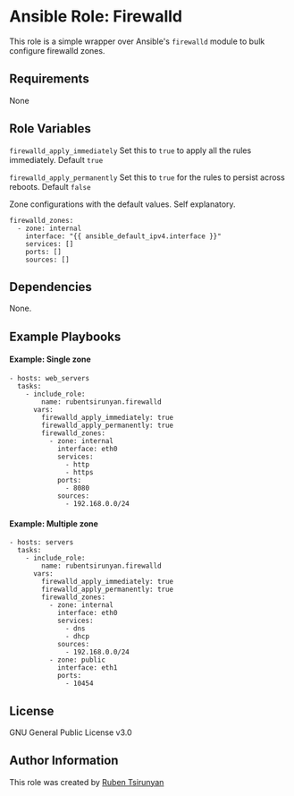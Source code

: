 Ansible Role: Firewalld
=======================

This role is a simple wrapper over Ansible's `firewalld` module to bulk configure firewalld zones.

Requirements
------------

None

Role Variables
--------------

`firewalld_apply_immediately` Set this to `true` to apply all the rules immediately. Default `true`

`firewalld_apply_permanently` Set this to `true` for the rules to persist across reboots. Default `false`

Zone configurations with the default values. Self explanatory.

    firewalld_zones:
      - zone: internal
        interface: "{{ ansible_default_ipv4.interface }}"
        services: []
        ports: []
        sources: []

Dependencies
------------

None.

Example Playbooks
----------------

#### Example: Single zone

    - hosts: web_servers
      tasks:
        - include_role: 
            name: rubentsirunyan.firewalld 
          vars:
            firewalld_apply_immediately: true
            firewalld_apply_permanently: true
            firewalld_zones:
              - zone: internal
                interface: eth0
                services:
                  - http
                  - https
                ports:
                  - 8080
                sources:
                  - 192.168.0.0/24

#### Example: Multiple zone

    - hosts: servers
      tasks:
        - include_role: 
            name: rubentsirunyan.firewalld 
          vars:
            firewalld_apply_immediately: true
            firewalld_apply_permanently: true
            firewalld_zones:
              - zone: internal
                interface: eth0
                services:
                  - dns
                  - dhcp
                sources:
                  - 192.168.0.0/24
              - zone: public 
                interface: eth1
                ports:
                  - 10454

License
-------

GNU General Public License v3.0

Author Information
------------------

This role was created by [Ruben Tsirunyan](https://github.com/rubentsirunyan)
